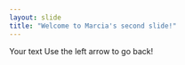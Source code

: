 ```yaml
---
layout: slide
title: "Welcome to Marcia's second slide!"
---
```

Your text
Use the left arrow to go back!
